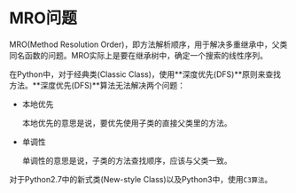 # MRO问题

MRO(Method Resolution Order)，即方法解析顺序，用于解决多重继承中，父类同名函数的问题。MRO实际上是要在继承树中，确定一个搜索的线性序列。

在Python中，对于经典类(Classic Class)，使用**深度优先(DFS)**原则来查找方法。**深度优先(DFS)**算法无法解决两个问题：

+ 本地优先

	本地优先的意思是说，要优先使用子类的直接父类里的方法。

+ 单调性

	单调性的意思是说，子类的方法查找顺序，应该与父类一致。


对于Python2.7中的新式类(New-style Class)以及Python3中，使用`C3算法`。


